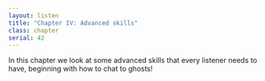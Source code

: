 ```yaml
---
layout: listen
title: "Chapter IV: Advanced skills"
class: chapter
serial: 42
---
```

In this chapter we look at some advanced skills that every listener needs to have, beginning with how to chat to ghosts!
